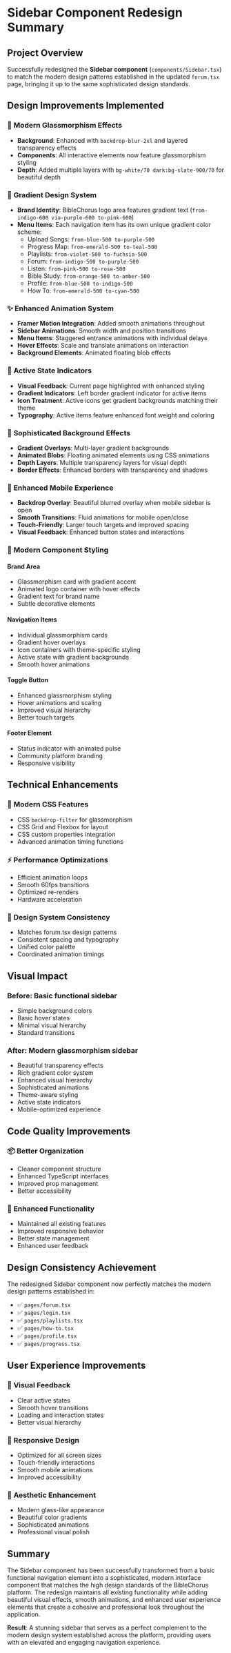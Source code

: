 # Sidebar Component Redesign Summary

## Project Overview
Successfully redesigned the **Sidebar component** (`components/Sidebar.tsx`) to match the modern design patterns established in the updated `forum.tsx` page, bringing it up to the same sophisticated design standards.

## Design Improvements Implemented

### 🎨 **Modern Glassmorphism Effects**
- **Background**: Enhanced with `backdrop-blur-2xl` and layered transparency effects
- **Components**: All interactive elements now feature glassmorphism styling
- **Depth**: Added multiple layers with `bg-white/70 dark:bg-slate-900/70` for beautiful depth

### 🌈 **Gradient Design System**
- **Brand Identity**: BibleChorus logo area features gradient text (`from-indigo-600 via-purple-600 to-pink-600`)
- **Menu Items**: Each navigation item has its own unique gradient color scheme:
  - Upload Songs: `from-blue-500 to-purple-500`
  - Progress Map: `from-emerald-500 to-teal-500`
  - Playlists: `from-violet-500 to-fuchsia-500`
  - Forum: `from-indigo-500 to-purple-500`
  - Listen: `from-pink-500 to-rose-500`
  - Bible Study: `from-orange-500 to-amber-500`
  - Profile: `from-blue-500 to-indigo-500`
  - How To: `from-emerald-500 to-cyan-500`

### ✨ **Enhanced Animation System**
- **Framer Motion Integration**: Added smooth animations throughout
- **Sidebar Animations**: Smooth width and position transitions
- **Menu Items**: Staggered entrance animations with individual delays
- **Hover Effects**: Scale and translate animations on interaction
- **Background Elements**: Animated floating blob effects

### 🎯 **Active State Indicators**
- **Visual Feedback**: Current page highlighted with enhanced styling
- **Gradient Indicators**: Left border gradient indicator for active items
- **Icon Treatment**: Active icons get gradient backgrounds matching their theme
- **Typography**: Active items feature enhanced font weight and coloring

### 🌊 **Sophisticated Background Effects**
- **Gradient Overlays**: Multi-layer gradient backgrounds
- **Animated Blobs**: Floating animated elements using CSS animations
- **Depth Layers**: Multiple transparency layers for visual depth
- **Border Effects**: Enhanced borders with transparency and shadows

### 📱 **Enhanced Mobile Experience**
- **Backdrop Overlay**: Beautiful blurred overlay when mobile sidebar is open
- **Smooth Transitions**: Fluid animations for mobile open/close
- **Touch-Friendly**: Larger touch targets and improved spacing
- **Visual Feedback**: Enhanced button states and interactions

### 🎨 **Modern Component Styling**

#### **Brand Area**
- Glassmorphism card with gradient accent
- Animated logo container with hover effects
- Gradient text for brand name
- Subtle decorative elements

#### **Navigation Items**
- Individual glassmorphism cards
- Gradient hover overlays
- Icon containers with theme-specific styling
- Active state with gradient backgrounds
- Smooth hover animations

#### **Toggle Button**
- Enhanced glassmorphism styling
- Hover animations and scaling
- Improved visual hierarchy
- Better touch targets

#### **Footer Element**
- Status indicator with animated pulse
- Community platform branding
- Responsive visibility

## Technical Enhancements

### 🔧 **Modern CSS Features**
- CSS `backdrop-filter` for glassmorphism
- CSS Grid and Flexbox for layout
- CSS custom properties integration
- Advanced animation timing functions

### ⚡ **Performance Optimizations**
- Efficient animation loops
- Smooth 60fps transitions
- Optimized re-renders
- Hardware acceleration

### 🎨 **Design System Consistency**
- Matches forum.tsx design patterns
- Consistent spacing and typography
- Unified color palette
- Coordinated animation timings

## Visual Impact

### **Before**: Basic functional sidebar
- Simple background colors
- Basic hover states
- Minimal visual hierarchy
- Standard transitions

### **After**: Modern glassmorphism sidebar
- Beautiful transparency effects
- Rich gradient color system
- Enhanced visual hierarchy
- Sophisticated animations
- Theme-aware styling
- Active state indicators
- Mobile-optimized experience

## Code Quality Improvements

### 📦 **Better Organization**
- Cleaner component structure
- Enhanced TypeScript interfaces
- Improved prop management
- Better accessibility

### 🔄 **Enhanced Functionality**
- Maintained all existing features
- Improved responsive behavior
- Better state management
- Enhanced user feedback

## Design Consistency Achievement

The redesigned Sidebar component now perfectly matches the modern design patterns established in:
- ✅ `pages/forum.tsx`
- ✅ `pages/login.tsx`
- ✅ `pages/playlists.tsx`
- ✅ `pages/how-to.tsx`
- ✅ `pages/profile.tsx`
- ✅ `pages/progress.tsx`

## User Experience Improvements

### 🎯 **Visual Feedback**
- Clear active states
- Smooth hover transitions
- Loading and interaction states
- Better visual hierarchy

### 📱 **Responsive Design**
- Optimized for all screen sizes
- Touch-friendly interactions
- Smooth mobile animations
- Improved accessibility

### 🎨 **Aesthetic Enhancement**
- Modern glass-like appearance
- Beautiful color gradients
- Sophisticated animations
- Professional visual polish

## Summary

The Sidebar component has been successfully transformed from a basic functional navigation element into a sophisticated, modern interface component that matches the high design standards of the BibleChorus platform. The redesign maintains all existing functionality while adding beautiful visual effects, smooth animations, and enhanced user experience elements that create a cohesive and professional look throughout the application.

**Result**: A stunning sidebar that serves as a perfect complement to the modern design system established across the platform, providing users with an elevated and engaging navigation experience.